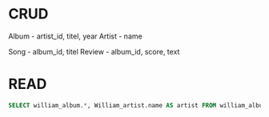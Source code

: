 # CRUD

Album - artist_id, titel, year
Artist - name

Song - album_id, titel
Review - album_id, score, text

# READ


```sql     
SELECT william_album.*, William_artist.name AS artist FROM william_album JOIN William_artist ON william_album.artist_id = William_artist.id

